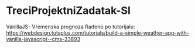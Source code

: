 # TreciProjektniZadatak-SI
VanillaJS- Vremenska prognoza
Rađeno po tutorijalu:
https://webdesign.tutsplus.com/tutorials/build-a-simple-weather-app-with-vanilla-javascript--cms-33893
